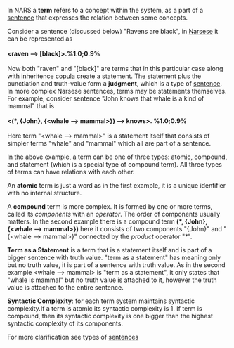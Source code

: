 In NARS a **term** refers to a concept within the system, as a part of a [sentence](https://github.com/opennars/opennars/wiki/Sentence:-types,-format) that expresses the relation between some concepts. 

Consider a sentence (discussed below) "Ravens are black", in [Narsese](https://github.com/opennars/opennars/wiki/Narsese-Grammar-(Input-Output-Format)) it can be represented as <br/><br/>**<raven --> [black]>.%1.0;0.9%**<br/><br/>
Now both "raven" and "[black]" are terms that in this particular case along with inheritence [copula](https://github.com/opennars/opennars/wiki/Narsese-symbol-list-(ASCII-version-)) create a statement. The statement  plus the punctiation and truth-value form a **judgment**, which is a type of [sentence](https://github.com/opennars/opennars/wiki/Sentence:-types,-format). In more complex Narsese sentences, terms may be statements themselves. For example, consider sentence "John knows that whale is a kind of mammal" that is <br/><br/>**<(*, {John}, {<whale --> mammal>}) --> knows>. %1.0;0.9%**<br/><br/> Here term "<whale --> mammal>" is a statement itself that consists of simpler terms "whale" and "mammal" which all are part of a sentence. 

In the above example, a term can be one of three types: atomic, compound, and statement (which is a special type of compound term). All three types of terms can have relations with each other. 

An **atomic** term is just a word as in the first example, it is a unique identifier with no internal structure. 

A **compound** term is more complex. It is formed by one or more terms, called its _components_ with an _operator_. The order of components usually matters. In the second example there is a compound term **(\*, {John},{<whale --> mammal>})** here it consists of two components "{John}" and "{<whale --> mammal>}" connected by the _product_ operator "*".

**Term as a Statement** is a term that is a statement itself and is part of a bigger sentence with truth value. "term as a statement" has meaning only but no truth value, it is part of a sentence with truth value. As in the second example   <whale --> mammal> is "term as a statement", it only states that "whale is mammal" but no truth value is attached to it, however the truth value is attached to the entire sentence. 

**Syntactic Complexity**: for each term system maintains syntactic complexity.If a term is atomic its syntactic complexity is 1. If term is compound, then its syntactic complexity is one bigger than the highest syntactic complexity of its components.

For more clarification see types of [sentences](https://github.com/opennars/opennars/wiki/Sentence:-types,-format)
